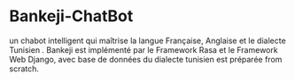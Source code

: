 # Bankeji-ChatBot
un chabot intelligent qui maîtrise la langue Française,  Anglaise et le dialecte Tunisien . Bankeji est implémenté par le Framework Rasa et le Framework Web Django, avec base de données du dialecte tunisien est préparée from scratch.
